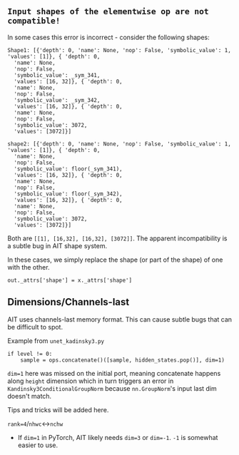 ## `Input shapes of the elementwise op are not compatible!`

In some cases this error is incorrect - consider the following shapes:

```
Shape1: [{'depth': 0, 'name': None, 'nop': False, 'symbolic_value': 1, 'values': [1]}, { 'depth': 0,
  'name': None,
  'nop': False,
  'symbolic_value': _sym_341,
  'values': [16, 32]}, { 'depth': 0,
  'name': None,
  'nop': False,
  'symbolic_value': _sym_342,
  'values': [16, 32]}, { 'depth': 0,
  'name': None,
  'nop': False,
  'symbolic_value': 3072,
  'values': [3072]}]

shape2: [{'depth': 0, 'name': None, 'nop': False, 'symbolic_value': 1, 'values': [1]}, { 'depth': 0,
  'name': None,
  'nop': False,
  'symbolic_value': floor(_sym_341),
  'values': [16, 32]}, { 'depth': 0,
  'name': None,
  'nop': False,
  'symbolic_value': floor(_sym_342),
  'values': [16, 32]}, { 'depth': 0,
  'name': None,
  'nop': False,
  'symbolic_value': 3072,
  'values': [3072]}]
```

Both are `[[1], [16,32], [16,32], [3072]]`. The apparent incompatibility is a subtle bug in AIT shape system.

In these cases, we simply replace the shape (or part of the shape) of one with the other.

```
out._attrs['shape'] = x._attrs['shape']
```

## Dimensions/Channels-last

AIT uses channels-last memory format. This can cause subtle bugs that can be difficult to spot.

Example from `unet_kadinsky3.py`
```
if level != 0:
    sample = ops.concatenate()([sample, hidden_states.pop()], dim=1)
```
`dim=1` here was missed on the initial port, meaning concatenate happens along `height` dimension which in turn triggers an error in `Kandinsky3ConditionalGroupNorm` because `nn.GroupNorm`'s input last dim doesn't match.

Tips and tricks will be added here.

`rank=4`/`nhwc`<->`nchw`
- If `dim=1` in PyTorch, AIT likely needs `dim=3` or `dim=-1`. `-1` is somewhat easier to use.

